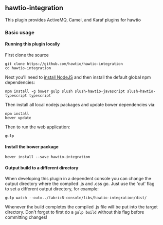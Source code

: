 ## hawtio-integration

This plugin provides ActiveMQ, Camel, and Karaf plugins for hawtio

### Basic usage

#### Running this plugin locally

First clone the source

    git clone https://github.com/hawtio/hawtio-integration
    cd hawtio-integration

Next you'll need to [install NodeJS](http://nodejs.org/download/) and then install the default global npm dependencies:

    npm install -g bower gulp slush slush-hawtio-javascript slush-hawtio-typescript typescript

Then install all local nodejs packages and update bower dependencies via:

    npm install
    bower update

Then to run the web application:

    gulp

#### Install the bower package

`bower install --save hawtio-integration`

#### Output build to a different directory

When developing this plugin in a dependent console you can change the output directory where the compiled .js and .css go.  Just use the 'out' flag to set a different output directory, for example:

`gulp watch --out=../fabric8-console/libs/hawtio-integration/dist/`

Whenever the build completes the compiled .js file will be put into the target directory.  Don't forget to first do a `gulp build` without this flag before committing changes!


